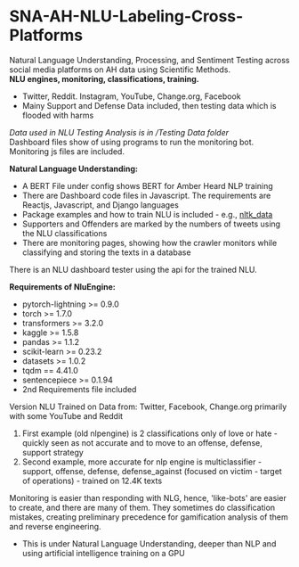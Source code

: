 # SNA-AH-NLU-Labeling-Cross-Platforms
Natural Language Understanding, Processing, and Sentiment Testing across social media platforms on AH data using Scientific Methods. <br><b>NLU engines, monitoring, classifications, training.</b>

- Twitter, Reddit. Instagram, YouTube, Change.org, Facebook
- Mainy Support and Defense Data included, then testing data which is flooded with harms 

<i>Data used in NLU Testing Analysis is in /Testing Data folder</i>
<br>Dashboard files show of using programs to run the monitoring bot. Monitoring js files are included.

<b>Natural Language Understanding:</b>
- A BERT File under config shows BERT for Amber Heard NLP training
- There are Dashboard code files in Javascript. The requirements are Reactjs, Javascript, and Django languages
- Package examples and how to train NLU is included - e.g., <a href="https://www.nltk.org/">nltk_data</a>
- Supporters and Offenders are marked by the numbers of tweets using the NLU classifications
- There are monitoring pages, showing how the crawler monitors while classifying and storing the texts in a database

There is an NLU dashboard tester using the api for the trained NLU.

<b>Requirements of NluEngine:</b>
- pytorch-lightning >= 0.9.0
- torch >= 1.7.0
- transformers >= 3.2.0
- kaggle >= 1.5.8
- pandas >= 1.1.2
- scikit-learn >= 0.23.2
- datasets >= 1.0.2
- tqdm == 4.41.0
- sentencepiece >= 0.1.94
- 2nd Requirements file included

Version NLU Trained on Data from: Twitter, Facebook, Change.org primarily with some YouTube and Reddit
1. First example (old nlpengine) is 2 classifications only of love or hate - quickly seen as not accurate and to move to an offense, defense, support strategy
3. Second example, more accurate for nlp engine is multiclassifier - support, offense, defense, defense_against (focused on victim - target of operations) - trained on 12.4K texts

Monitoring is easier than responding with NLG, hence, 'like-bots' are easier to create, and there are many of them. They sometimes do classification mistakes, creating preliminary precedence for gamification analysis of them and reverse engineering.
- This is under Natural Language Understanding, deeper than NLP and using artificial intelligence training on a GPU
